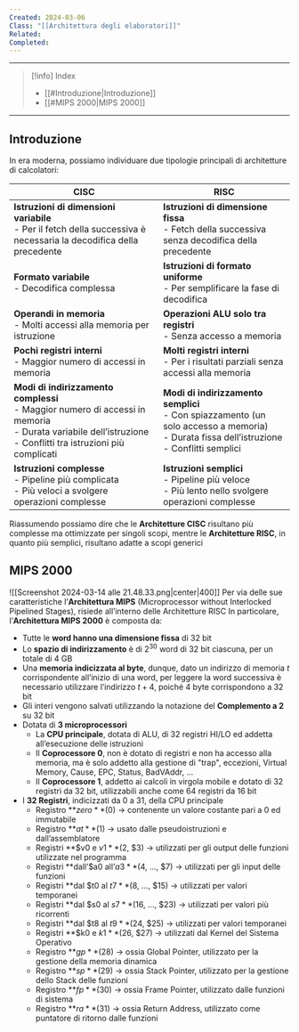 ```yaml
---
Created: 2024-03-06
Class: "[[Architettura degli elaboratori]]"
Related: 
Completed:
---
```

---

>[!info] Index
>- [[#Introduzione|Introduzione]]
>- [[#MIPS 2000|MIPS 2000]]

---
## Introduzione
In era moderna, possiamo individuare due tipologie principali di architetture di
calcolatori:

| CISC                                                                                                                                                              | RISC                                                                                                                                            |
| ----------------------------------------------------------------------------------------------------------------------------------------------------------------- | ----------------------------------------------------------------------------------------------------------------------------------------------- |
| **Istruzioni di dimensioni variabile**<br>- Per il fetch della successiva è necessaria la decodifica della precedente                                             | **Istruzioni di dimensione fissa**<br>- Fetch della successiva senza decodifica della precedente                                                |
| **Formato variabile**<br>- Decodifica complessa                                                                                                                   | **Istruzioni di formato uniforme**<br>- Per semplificare la fase di decodifica                                                                  |
| **Operandi in memoria**<br>- Molti accessi alla memoria per istruzione                                                                                            | **Operazioni ALU solo tra registri**<br>- Senza accesso a memoria                                                                               |
| **Pochi registri interni**<br>- Maggior numero di accessi in memoria                                                                                              | **Molti registri interni**<br>- Per i risultati parziali senza accessi alla memoria                                                             |
| **Modi di indirizzamento complessi**<br>- Maggior numero di accessi in memoria<br>- Durata variabile dell’istruzione<br>- Conflitti tra istruzioni più complicati | **Modi di indirizzamento semplici**<br>- Con spiazzamento (un solo accesso a memoria)<br>- Durata fissa dell’istruzione<br>- Conflitti semplici |
| **Istruzioni complesse**<br>- Pipeline più complicata<br> - Più veloci a svolgere operazioni complesse                                                            | **Istruzioni semplici**<br>- Pipeline più veloce<br>- Più lento nello svolgere operazioni complesse                                             |
Riassumendo possiamo dire che le **Architetture CISC** risultano più complesse ma ottimizzate per singoli scopi, mentre le **Architetture RISC**, in quanto più semplici, risultano adatte a scopi generici

## MIPS 2000
![[Screenshot 2024-03-14 alle 21.48.33.png|center|400]]
Per via delle sue caratteristiche l’**Architettura MIPS** (Microprocessor without Interlocked Pipelined Stages), risiede all’interno delle Architetture RISC
In particolare, l’**Architettura MIPS 2000** è composta da:
- Tutte le **word hanno una dimensione fissa** di 32 bit
- Lo **spazio di indirizzamento** è di $2^{30}$ word di 32 bit ciascuna, per un totale di 4 GB
- Una **memoria indicizzata al byte**, dunque, dato un indirizzo di memoria $t$ corrispondente all’inizio di una word, per leggere la word successiva è necessario utilizzare l’indirizzo $t+4$, poiché 4 byte corrispondono a 32 bit
- Gli interi vengono salvati utilizzando la notazione del **Complemento a 2** su 32 bit
- Dotata di **3 microprocessori**
	- La **CPU principale**, dotata di ALU, di 32 registri HI/LO ed addetta all’esecuzione delle istruzioni
	- Il **Coprocessore 0**, non è dotato di registri e non ha accesso alla memoria, ma è solo addetto alla gestione di "trap", eccezioni, Virtual Memory, Cause, EPC, Status, BadVAddr, …
	- Il **Coprocessore 1**, addetto ai calcoli in virgola mobile e dotato di 32 registri da 32 bit, utilizzabili anche come 64 registri da 16 bit
- I **32 Registri**, indicizzati da 0 a 31, della CPU principale
	- Registro **$zero** ($0) → contenente un valore costante pari a 0 ed immutabile
	- Registro **$at** ($1) → usato dalle pseudoistruzioni e dall’assemblatore
	- Registri **$v0 e $v1** ($2, $3) → utilizzati per gli output delle funzioni utilizzate nel programma
	- Registri **dall’\$a0 all’$a3** ($4, ..., $7) → utilizzati per gli input delle funzioni
	- Registri **dal $t0 al $t7** ($8, ..., $15) → utilizzati per valori temporanei
	- Registri **dal $s0 al $s7** ($16, ..., $23) → utilizzati per valori più ricorrenti
	- Registri **dal $t8 al $t9** ($24, $25) → utilizzati per valori temporanei
	- Registri **$k0 e $k1** ($26, $27) → utilizzati dal Kernel del Sistema Operativo
	- Registro **$gp** ($28) → ossia Global Pointer, utilizzato per la gestione della memoria dinamica
	- Registro **$sp** ($29) → ossia Stack Pointer, utilizzato per la gestione dello Stack delle funzioni
	- Registro **$fp** ($30) → ossia Frame Pointer, utilizzato dalle funzioni di sistema
	- Registro **$ra** ($31) → ossia Return Address, utilizzato come puntatore di ritorno dalle funzioni